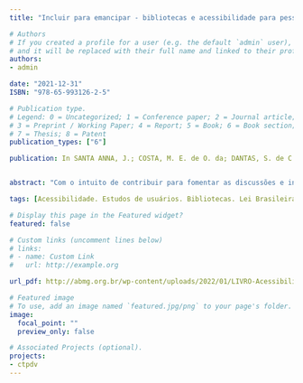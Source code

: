 ```yaml
---
title: "Incluir para emancipar - bibliotecas e acessibilidade para pessoas com deficiência em ambientes informacionais digitais"

# Authors
# If you created a profile for a user (e.g. the default `admin` user), write the username (folder name) here 
# and it will be replaced with their full name and linked to their profile.
authors:
- admin

date: "2021-12-31"
ISBN: "978-65-993126-2-5"

# Publication type.
# Legend: 0 = Uncategorized; 1 = Conference paper; 2 = Journal article;
# 3 = Preprint / Working Paper; 4 = Report; 5 = Book; 6 = Book section;
# 7 = Thesis; 8 = Patent
publication_types: ["6"]

publication: In SANTA ANNA, J.; COSTA, M. E. de O. da; DANTAS, S. de C. A. (Org.). *Acessibilidade em bibliotecas - ações inclusivas.* Belo Horizonte.


abstract: "Com o intuito de contribuir para fomentar as discussões e iniciativas que visem a tornar as bibliotecas cada vez mais acessíveis para as pessoas com deficiência, o capítulo tem como objetivo discutir três tipos de barreiras que ainda permeiam esses espaços – barreiras nas comunicações e na informação, barreiras atitudinais e barreiras tecnológicas – e apresentar recomendações para que elas sejam eliminadas."

tags: [Acessibilidade. Estudos de usuários. Bibliotecas. Lei Brasileira de Inclusão.]

# Display this page in the Featured widget?
featured: false

# Custom links (uncomment lines below)
# links:
# - name: Custom Link
#   url: http://example.org

url_pdf: http://abmg.org.br/wp-content/uploads/2022/01/LIVRO-Acessibilidadem-bibliotecas.pdf

# Featured image
# To use, add an image named `featured.jpg/png` to your page's folder. 
image:
  focal_point: ""
  preview_only: false

# Associated Projects (optional).
projects:
- ctpdv
---
```

